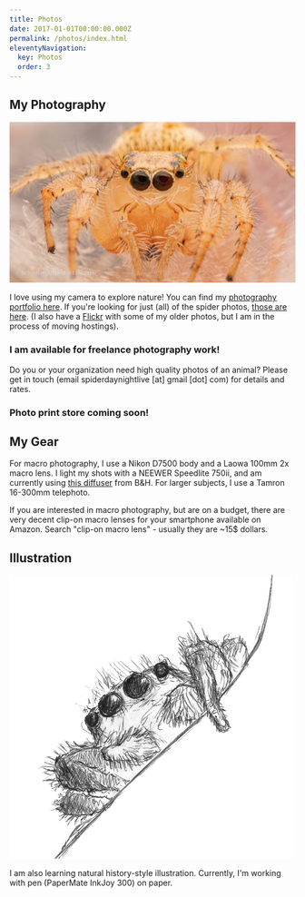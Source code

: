 ```yaml
---
title: Photos
date: 2017-01-01T00:00:00.000Z
permalink: /photos/index.html
eleventyNavigation:
  key: Photos
  order: 3
---
```

## My Photography

![](/static/img/20200607-sae_2613.jpg)

I love using my camera to explore nature! You can find my [photography portfolio here](https://lightroom.adobe.com/shares/a81e891b276843d5b7bcc344ab94a8c2). If you're looking for just (all) of the spider photos, [those are here](https://lightroom.adobe.com/shares/c281c904082444e39304f9050ea549fb). (I also have a [Flickr](https://www.flickr.com/photos/saecheverri/) with some of my older photos, but I am in the process of moving hostings).

### **I am available for freelance photography work!** 

Do you or your organization need high quality photos of an animal? Please get in touch (email spiderdaynightlive \[at] gmail \[dot] com) for details and rates.

### **Photo print store coming soon!**

## My Gear

For macro photography, I use a Nikon D7500 body and a Laowa 100mm 2x macro lens. I light my shots with a NEEWER Speedlite 750ii, and am currently using [this diffuser](https://www.bhphotovideo.com/c/product/1499346-REG/angler_psfd_100_portable_speedlight_flash_diffuser.html) from B&H. For larger subjects, I use a Tamron 16-300mm telephoto.

If you are interested in macro photography, but are on a budget, there are very decent clip-on macro lenses for your smartphone available on Amazon. Search "clip-on macro lens" - usually they are ~15$ dollars.

## Illustration

![](/static/img/spider-doodle-500x.png)

I am also learning natural history-style illustration. Currently, I'm working with pen (PaperMate InkJoy 300) on paper.